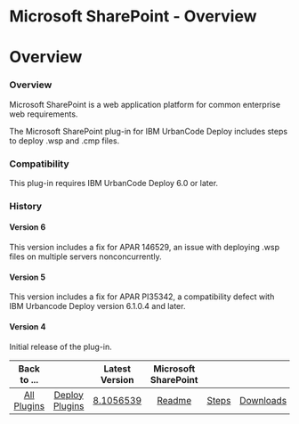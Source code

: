 
Microsoft SharePoint - Overview
===============================

# Overview



### Overview




 


Microsoft SharePoint is a web application platform for common enterprise web requirements.


The 
Microsoft SharePoint plug-in for IBM UrbanCode Deploy includes steps to deploy .wsp and .cmp files.


### Compatibility



This plug-in requires IBM UrbanCode Deploy 6.0 or later.


### History


#### Version 6


This version includes a fix
 for APAR 146529, an issue with deploying .wsp files on multiple servers nonconcurrently.


#### Version 5


This 
version includes a fix for APAR PI35342, a compatibility defect with IBM Urbancode Deploy version 6.1.0.4 and later.



#### Version 4


Initial release of the plug-in.




|Back to ...||Latest Version|Microsoft SharePoint |||
| :---: | :---: | :---: | :---: | :---: | :---: |
|[All Plugins](../../index.md)|[Deploy Plugins](../README.md)|[8.1056539](https://raw.githubusercontent.com/UrbanCode/IBM-UCD-PLUGINS/main/files/Sharepoint/Sharepoint-8.1056539.zip)|[Readme](README.md)|[Steps](steps.md)|[Downloads](downloads.md)|

